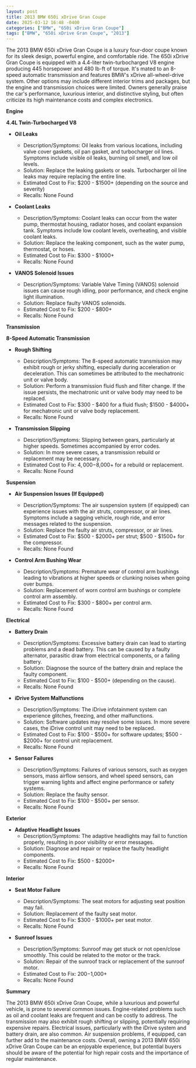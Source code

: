 ```yaml
---
layout: post
title: 2013 BMW 650i xDrive Gran Coupe
date: 2025-03-12 16:48 -0400
categories: ["BMW", "650i xDrive Gran Coupe"]
tags: ["BMW", "650i xDrive Gran Coupe", "2013"]
---
```

The 2013 BMW 650i xDrive Gran Coupe is a luxury four-door coupe known for its sleek design, powerful engine, and comfortable ride. The 650i xDrive Gran Coupe is equipped with a 4.4-liter twin-turbocharged V8 engine producing 445 horsepower and 480 lb-ft of torque. It's mated to an 8-speed automatic transmission and features BMW's xDrive all-wheel-drive system. Other options may include different interior trims and packages, but the engine and transmission choices were limited. Owners generally praise the car's performance, luxurious interior, and distinctive styling, but often criticize its high maintenance costs and complex electronics.

**Engine**

**4.4L Twin-Turbocharged V8**

*   **Oil Leaks**
    *   Description/Symptoms: Oil leaks from various locations, including valve cover gaskets, oil pan gasket, and turbocharger oil lines. Symptoms include visible oil leaks, burning oil smell, and low oil levels.
    *   Solution: Replace the leaking gaskets or seals. Turbocharger oil line leaks may require replacing the entire line.
    *   Estimated Cost to Fix: $200 - $1500+ (depending on the source and severity)
    *   Recalls: None Found

*   **Coolant Leaks**
    *   Description/Symptoms: Coolant leaks can occur from the water pump, thermostat housing, radiator hoses, and coolant expansion tank. Symptoms include low coolant levels, overheating, and visible coolant leaks.
    *   Solution: Replace the leaking component, such as the water pump, thermostat, or hoses.
    *   Estimated Cost to Fix: $300 - $1000+
    *   Recalls: None Found

*   **VANOS Solenoid Issues**
    *   Description/Symptoms: Variable Valve Timing (VANOS) solenoid issues can cause rough idling, poor performance, and check engine light illumination.
    *   Solution: Replace faulty VANOS solenoids.
    *   Estimated Cost to Fix: $200 - $800+
    *   Recalls: None Found

**Transmission**

**8-Speed Automatic Transmission**

*   **Rough Shifting**
    *   Description/Symptoms: The 8-speed automatic transmission may exhibit rough or jerky shifting, especially during acceleration or deceleration. This can sometimes be attributed to the mechatronic unit or valve body.
    *   Solution: Perform a transmission fluid flush and filter change. If the issue persists, the mechatronic unit or valve body may need to be replaced.
    *   Estimated Cost to Fix: $300 - $400 for a fluid flush; $1500 - $4000+ for mechatronic unit or valve body replacement.
    *   Recalls: None Found

*   **Transmission Slipping**
    *   Description/Symptoms: Slipping between gears, particularly at higher speeds. Sometimes accompanied by error codes.
    *   Solution: In more severe cases, a transmission rebuild or replacement may be necessary.
    *   Estimated Cost to Fix: $4,000-$8,000+ for a rebuild or replacement.
    *   Recalls: None Found

**Suspension**

*   **Air Suspension Issues (If Equipped)**
    *   Description/Symptoms: The air suspension system (if equipped) can experience issues with the air struts, compressor, or air lines. Symptoms include a sagging vehicle, rough ride, and error messages related to the suspension.
    *   Solution: Replace the faulty air struts, compressor, or air lines.
    *   Estimated Cost to Fix: $500 - $2000+ per strut; $500 - $1500+ for the compressor.
    *   Recalls: None Found

*   **Control Arm Bushing Wear**
    *   Description/Symptoms: Premature wear of control arm bushings leading to vibrations at higher speeds or clunking noises when going over bumps.
    *   Solution: Replacement of worn control arm bushings or complete control arm assembly.
    *   Estimated Cost to Fix: $300 - $800+ per control arm.
    *   Recalls: None Found

**Electrical**

*   **Battery Drain**
    *   Description/Symptoms: Excessive battery drain can lead to starting problems and a dead battery. This can be caused by a faulty alternator, parasitic draw from electrical components, or a failing battery.
    *   Solution: Diagnose the source of the battery drain and replace the faulty component.
    *   Estimated Cost to Fix: $100 - $500+ (depending on the cause).
    *   Recalls: None Found

*   **iDrive System Malfunctions**
    *   Description/Symptoms: The iDrive infotainment system can experience glitches, freezing, and other malfunctions.
    *   Solution: Software updates may resolve some issues. In more severe cases, the iDrive control unit may need to be replaced.
    *   Estimated Cost to Fix: $100 - $500+ for software updates; $500 - $2000+ for control unit replacement.
    *   Recalls: None Found

*   **Sensor Failures**
    *   Description/Symptoms: Failures of various sensors, such as oxygen sensors, mass airflow sensors, and wheel speed sensors, can trigger warning lights and affect engine performance or safety systems.
    *   Solution: Replace the faulty sensor.
    *   Estimated Cost to Fix: $100 - $500+ per sensor.
    *   Recalls: None Found

**Exterior**

*   **Adaptive Headlight Issues**
    *   Description/Symptoms: The adaptive headlights may fail to function properly, resulting in poor visibility or error messages.
    *   Solution: Diagnose and repair or replace the faulty headlight components.
    *   Estimated Cost to Fix: $500 - $2000+
    *   Recalls: None Found

**Interior**

*   **Seat Motor Failure**
    *   Description/Symptoms: The seat motors for adjusting seat position may fail.
    *   Solution: Replacement of the faulty seat motor.
    *   Estimated Cost to Fix: $300 - $1000+ per seat motor.
    *   Recalls: None Found

*   **Sunroof Issues**
    *   Description/Symptoms: Sunroof may get stuck or not open/close smoothly. This could be related to the motor or the track.
    *   Solution: Repair of the sunroof track or replacement of the sunroof motor.
    *   Estimated Cost to Fix: $200-$1,000+
    *   Recalls: None Found

**Summary**

The 2013 BMW 650i xDrive Gran Coupe, while a luxurious and powerful vehicle, is prone to several common issues. Engine-related problems such as oil and coolant leaks are frequent and can be costly to address. The transmission may also exhibit rough shifting or slipping, potentially requiring expensive repairs. Electrical issues, particularly with the iDrive system and battery drain, are also common. Air suspension problems, if equipped, can further add to the maintenance costs. Overall, owning a 2013 BMW 650i xDrive Gran Coupe can be an enjoyable experience, but potential buyers should be aware of the potential for high repair costs and the importance of regular maintenance.


